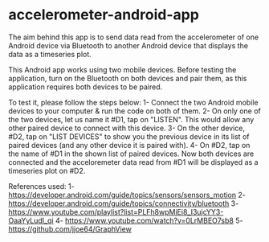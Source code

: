# accelerometer-android-app

The aim behind this app is to send data read from the accelerometer
of one Android device via Bluetooth to another Android device 
that displays the data as a timeseries plot. 

This Android app works using two mobile devices. Before testing the application, 
turn on the Bluetooth on both devices and pair them, 
as this application requires both devices to be paired.

To test it, please follow the steps below:
1- Connect the two Android mobile devices to your computer & run the code on both of them.
2- On only one of the two devices, let us name it #D1, tap on "LISTEN". 
This would allow any other paired device to connect with this device.
3- On the other device, #D2, tap on "LIST DEVICES" to show you the previous device in 
its list of paired devices (and any other device it is paired with).
4- On #D2, tap on the name of #D1 in the shown list of paired devices. 
Now both devices are connected and the acceloremeter data read from #D1 will be 
displayed as a timeseries plot on #D2. 


References used:
1- https://developer.android.com/guide/topics/sensors/sensors_motion
2- https://developer.android.com/guide/topics/connectivity/bluetooth
3- https://www.youtube.com/playlist?list=PLFh8wpMiEi8_I3ujcYY3-OaaYyLudI_qi
4- https://www.youtube.com/watch?v=0LrMBEO7sb8
5- https://github.com/jjoe64/GraphView
